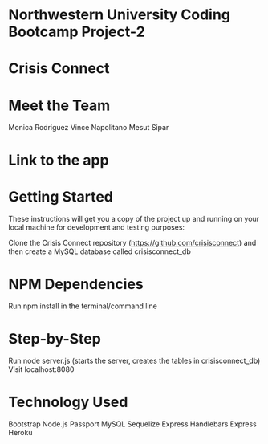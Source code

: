 # Northwestern University Coding Bootcamp Project-2 

# Crisis Connect


# Meet the Team
 Monica Rodriguez
 Vince Napolitano
 Mesut Sipar

# Link to the app



# Getting Started

These instructions will get you a copy of the project up and running on your local machine for development and testing purposes:

Clone the Crisis Connect repository (https://github.com/crisisconnect) and then create a MySQL database called crisisconnect_db

# NPM Dependencies

Run npm install in the terminal/command line


# Step-by-Step

Run node server.js (starts the server, creates the tables in crisisconnect_db)
Visit localhost:8080


# Technology Used

Bootstrap
Node.js
Passport
MySQL
Sequelize
Express Handlebars
Express
Heroku

